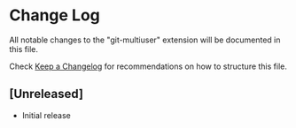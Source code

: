 # Change Log

All notable changes to the "git-multiuser" extension will be documented in this file.

Check [Keep a Changelog](http://keepachangelog.com/) for recommendations on how to structure this file.

## [Unreleased]

- Initial release